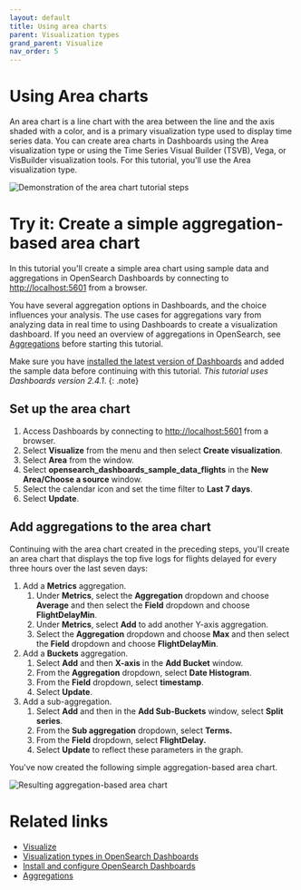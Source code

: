 ```yaml
---
layout: default
title: Using area charts
parent: Visualization types
grand_parent: Visualize
nav_order: 5
---
```


# Using Area charts

An area chart is a line chart with the area between the line and the axis shaded with a color, and is a primary visualization type used to display time series data. You can create area charts in Dashboards using the Area visualization type or using the Time Series Visual Builder (TSVB), Vega, or VisBuilder visualization tools. For this tutorial, you'll use the Area visualization type.

![Demonstration of the area chart tutorial steps]({{site.url}}{{site.baseurl}}/images/dashboards/area-tutorial.gif)

# Try it: Create a simple aggregation-based area chart

In this tutorial you'll create a simple area chart using sample data and aggregations in OpenSearch Dashboards by connecting to [http://localhost:5601](http://localhost:5601) from a browser.

You have several aggregation options in Dashboards, and the choice influences your analysis. The use cases for aggregations vary from analyzing data in real time to using Dashboards to create a visualization dashboard. If you need an overview of aggregations in OpenSearch, see [Aggregations]({{site.url}}{{site.baseurl}}/opensearch/aggregations/) before starting this tutorial.

Make sure you have [installed the latest version of Dashboards](https://opensearch.org/docs/latest/install-and-configure/install-dashboards/index/) and added the sample data before continuing with this tutorial. _This tutorial uses Dashboards version 2.4.1_.
{: .note}

## Set up the area chart

1. Access Dashboards by connecting to [http://localhost:5601](http://localhost:5601) from a browser.
1. Select **Visualize** from the menu and then select **Create visualization**.
1. Select **Area** from the window.
1. Select **opensearch_dashboards_sample_data_flights** in the **New Area/Choose a source** window.
1. Select the calendar icon and set the time filter to **Last 7 days**.
1. Select **Update**.

## Add aggregations to the area chart

Continuing with the area chart created in the preceding steps, you'll create an area chart that displays the top five logs for flights delayed for every three hours over the last seven days:

1. Add a **Metrics** aggregation.
   1. Under **Metrics**, select the **Aggregation** dropdown and choose **Average** and then select the **Field** dropdown and choose **FlightDelayMin**.
   1. Under **Metrics**, select **Add** to add another Y-axis aggregation. 
   1. Select the **Aggregation** dropdown and choose **Max** and then select the **Field** dropdown and choose **FlightDelayMin**.
1. Add a **Buckets** aggregation.
   1. Select **Add** and then **X-axis** in the **Add Bucket** window.
   1. From the **Aggregation** dropdown, select **Date Histogram**. 
   1. From the **Field** dropdown, select **timestamp**. 
   1. Select **Update**. 
1. Add a sub-aggregation.
   1. Select **Add** and then in the **Add Sub-Buckets** window, select **Split series**.
   1. From the **Sub aggregation** dropdown, select **Terms.**
   1. From the **Field** dropdown, select **FlightDelay.**
   1. Select **Update** to reflect these parameters in the graph.  

You've now created the following simple aggregation-based area chart.

![Resulting aggregation-based area chart]({{site.url}}{{site.baseurl}}/images/dashboards/area-aggregation-tutorial.png)

# Related links

- [Visualize]({{site.url}}{{site.baseurl}}/dashboards/visualize/viz-index/)
- [Visualization types in OpenSearch Dashboards]({{site.url}}{{site.baseurl}}/dashboards/visualize/viz-types/)
- [Install and configure OpenSearch Dashboards]({{site.url}}{{site.baseurl}}/install-and-configure/install-dashboards/index/)
- [Aggregations]({{site.url}}{{site.baseurl}}/opensearch/aggregations/)